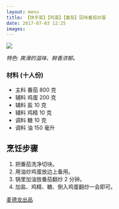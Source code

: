 ```yaml
---
layout: menu
title: 【快手菜】【鸡蛋】【番茄】回味番茄炒蛋
date: 2017-07-03 12:25
images: 
---
```



![]({{site:url}}/menu/20170703/fanqiechaodan.jpg)

*特色: 爽滑的滋味、鲜香浓郁。*

###  材料 (十人份)
 - 主料	番茄	800	克
 - 辅料	鸡蛋	200	克
 - 辅料	盐	10	克
 - 辅料	鸡精	10	克
 - 调料	糖	10	克
 - 调料	油	150	毫升


##  烹饪步骤

1. 把番茄洗净切块。
2. 用油炒鸡蛋放边上备用。
3. 锅里加油放番茄翻炒 2 分钟。
4. 加盐、鸡精、糖、倒入鸡蛋翻炒一会即可。

[麦德龙出品](http://menu.metro.cn/Home/Recipes/482)
